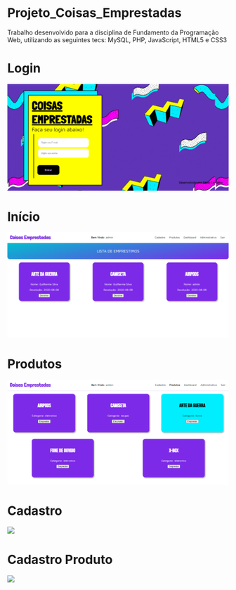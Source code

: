 # Projeto_Coisas_Emprestadas
Trabalho desenvolvido para a disciplina de Fundamento da Programação Web, utilizando as seguintes tecs: MySQL, PHP, JavaScript, HTML5 e CSS3

# Login

<img src="assets/img/home.png">
<br>


# Início

<img src="/assets/img/list.png">
<br>

# Produtos

<img src="/assets/img/produtos.png">

<br>

# Cadastro

<img src="/assets/img/cadastro.png">

<br>

# Cadastro Produto

<img src="/assets/img/cadastroproduto.png">

<br>
